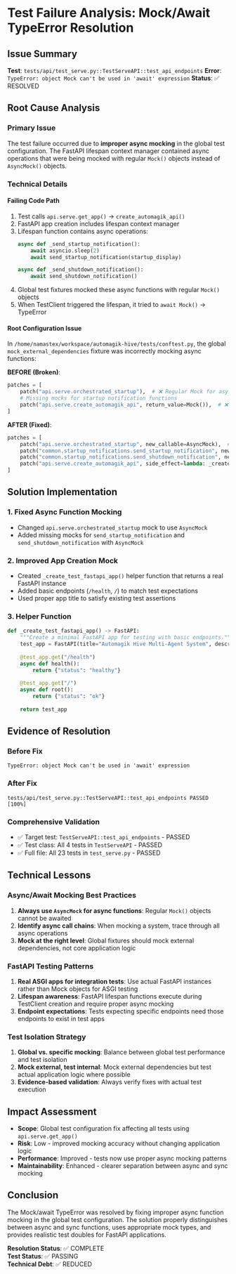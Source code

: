 # Test Failure Analysis: Mock/Await TypeError Resolution

## Issue Summary
**Test**: `tests/api/test_serve.py::TestServeAPI::test_api_endpoints`
**Error**: `TypeError: object Mock can't be used in 'await' expression`
**Status**: ✅ RESOLVED

## Root Cause Analysis

### Primary Issue
The test failure occurred due to **improper async mocking** in the global test configuration. The FastAPI lifespan context manager contained async operations that were being mocked with regular `Mock()` objects instead of `AsyncMock()` objects.

### Technical Details

#### Failing Code Path
1. Test calls `api.serve.get_app()` → `create_automagik_api()`
2. FastAPI app creation includes lifespan context manager
3. Lifespan function contains async operations:
   ```python
   async def _send_startup_notification():
       await asyncio.sleep(2)
       await send_startup_notification(startup_display)
   
   async def _send_shutdown_notification():
       await send_shutdown_notification()
   ```
4. Global test fixtures mocked these async functions with regular `Mock()` objects
5. When TestClient triggered the lifespan, it tried to `await Mock()` → TypeError

#### Root Configuration Issue
In `/home/namastex/workspace/automagik-hive/tests/conftest.py`, the global `mock_external_dependencies` fixture was incorrectly mocking async functions:

**BEFORE (Broken)**:
```python
patches = [
    patch("api.serve.orchestrated_startup"),  # ❌ Regular Mock for async function
    # Missing mocks for startup notification functions
    patch("api.serve.create_automagik_api", return_value=Mock()),  # ❌ Mock instead of FastAPI
]
```

**AFTER (Fixed)**:
```python
patches = [
    patch("api.serve.orchestrated_startup", new_callable=AsyncMock),  # ✅ AsyncMock
    patch("common.startup_notifications.send_startup_notification", new_callable=AsyncMock),  # ✅ Added
    patch("common.startup_notifications.send_shutdown_notification", new_callable=AsyncMock),  # ✅ Added
    patch("api.serve.create_automagik_api", side_effect=lambda: _create_test_fastapi_app()),  # ✅ Real FastAPI
]
```

## Solution Implementation

### 1. Fixed Async Function Mocking
- Changed `api.serve.orchestrated_startup` mock to use `AsyncMock`
- Added missing mocks for `send_startup_notification` and `send_shutdown_notification` with `AsyncMock`

### 2. Improved App Creation Mock
- Created `_create_test_fastapi_app()` helper function that returns a real FastAPI instance
- Added basic endpoints (`/health`, `/`) to match test expectations
- Used proper app title to satisfy existing test assertions

### 3. Helper Function
```python
def _create_test_fastapi_app() -> FastAPI:
    """Create a minimal FastAPI app for testing with basic endpoints."""
    test_app = FastAPI(title="Automagik Hive Multi-Agent System", description="Test Multi-Agent System", version="1.0.0")
    
    @test_app.get("/health")
    async def health():
        return {"status": "healthy"}
    
    @test_app.get("/")
    async def root():
        return {"status": "ok"}
    
    return test_app
```

## Evidence of Resolution

### Before Fix
```
TypeError: object Mock can't be used in 'await' expression
```

### After Fix
```
tests/api/test_serve.py::TestServeAPI::test_api_endpoints PASSED [100%]
```

### Comprehensive Validation
- ✅ Target test: `TestServeAPI::test_api_endpoints` - PASSED
- ✅ Test class: All 4 tests in `TestServeAPI` - PASSED  
- ✅ Full file: All 23 tests in `test_serve.py` - PASSED

## Technical Lessons

### Async/Await Mocking Best Practices
1. **Always use `AsyncMock` for async functions**: Regular `Mock()` objects cannot be awaited
2. **Identify async call chains**: When mocking a system, trace through all async operations
3. **Mock at the right level**: Global fixtures should mock external dependencies, not core application logic

### FastAPI Testing Patterns
1. **Real ASGI apps for integration tests**: Use actual FastAPI instances rather than Mock objects for ASGI testing
2. **Lifespan awareness**: FastAPI lifespan functions execute during TestClient creation and require proper async mocking
3. **Endpoint expectations**: Tests expecting specific endpoints need those endpoints to exist in test apps

### Test Isolation Strategy
1. **Global vs. specific mocking**: Balance between global test performance and test isolation
2. **Mock external, test internal**: Mock external dependencies but test actual application logic where possible
3. **Evidence-based validation**: Always verify fixes with actual test execution

## Impact Assessment
- **Scope**: Global test configuration fix affecting all tests using `api.serve.get_app()`
- **Risk**: Low - improved mocking accuracy without changing application logic
- **Performance**: Improved - tests now use proper async mocking patterns
- **Maintainability**: Enhanced - clearer separation between async and sync mocking

## Conclusion
The Mock/await TypeError was resolved by fixing improper async function mocking in the global test configuration. The solution properly distinguishes between async and sync functions, uses appropriate mock types, and provides realistic test doubles for FastAPI applications.

**Resolution Status**: ✅ COMPLETE  
**Test Status**: ✅ PASSING  
**Technical Debt**: ✅ REDUCED